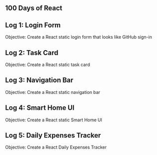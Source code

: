 100 Days of React
---

Log 1: Login Form
-
Objective: Create a React static login form that looks like GitHub sign-in

Log 2: Task Card
-
Objective: Create a React static task card

Log 3: Navigation Bar
-
Objective: Create a React static navigation bar

Log 4: Smart Home UI
-
Objective: Create a React static Smart Home UI

Log 5: Daily Expenses Tracker
-
Objective: Create a React Daily Expenses Tracker
